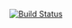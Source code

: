 [![Build Status](https://travis-ci.org/grandbora/currency-converter.png)](https://travis-ci.org/grandbora/currency-converter)
